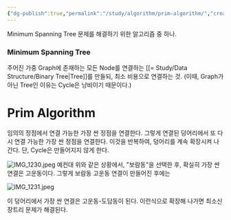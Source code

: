 ```yaml
---
{"dg-publish":true,"permalink":"/study/algorithm/prim-algorithm/","created":"2024-02-04T13:21:02.000+09:00","updated":"2025-01-14T15:33:43.000+09:00"}
---
```


Minimum Spanning Tree 문제를 해결하기 위한 알고리즘 중 하나.

### Minimum Spanning Tree
주어진 가중 Graph에 존재하는 모든 Node를 연결하는 [[= Study/Data Structure/Binary Tree\|Tree]]를 만들되, 최소 비용으로 연결하는 것.
(이때, Graph가 아닌 Tree인 이유는 Cycle은 낭비이기 때문이다.)

# Prim Algorithm

임의의 정점에서 연결 가능한 가장 싼 정점을 연결한다.
그렇게 연결된 덩어리에서 또 다시 연결 가능한 가장 싼 정점을 연결한다. 이것을 반복하여, 덩어리를 계속 확장시켜 나간다. 단, Cycle은 만들어지지 않게 한다.

![IMG_1230.jpeg](/img/user/z-Attached%20Files/IMG_1230.jpeg)
예컨대 위와 같은 상황에서, "보람동"을 선택한 후, 확실히 가장 싼 연결은 고운동이다.
그렇게 보람동 고운동 연결이 만들어진 후에는

![IMG_1231.jpeg](/img/user/z-Attached%20Files/IMG_1231.jpeg)

이 덩어리에서 가장 싼 연결은 고운동-도담동이 된다. 이런식으로 확장해 나가면 최소신장트리 문제가 해결된다.